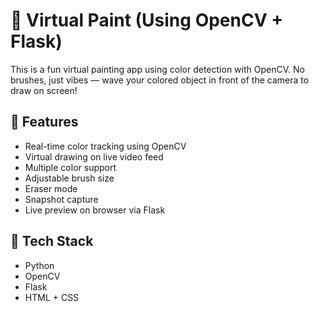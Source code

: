 # 🎨 Virtual Paint (Using OpenCV + Flask)

This is a fun virtual painting app using color detection with OpenCV. No brushes, just vibes — wave your colored object in front of the camera to draw on screen!

## 🚀 Features

- Real-time color tracking using OpenCV
- Virtual drawing on live video feed
- Multiple color support
- Adjustable brush size
- Eraser mode
- Snapshot capture
- Live preview on browser via Flask

## 🧠 Tech Stack

- Python
- OpenCV
- Flask
- HTML + CSS
